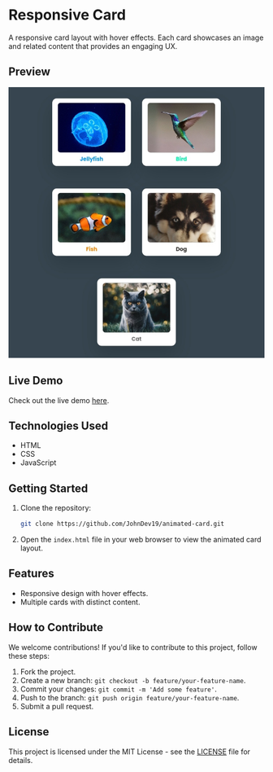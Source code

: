 # Responsive Card

A responsive card layout with hover effects. Each card showcases an image and related content that provides an engaging UX.

## Preview

![Animated Card Preview](IMG_20240116_184406.jpg)

## Live Demo

Check out the live demo [here](link/to/live/demo).

## Technologies Used

- HTML
- CSS
- JavaScript

## Getting Started

1. Clone the repository:

   ```bash
   git clone https://github.com/JohnDev19/animated-card.git
   ```

2. Open the `index.html` file in your web browser to view the animated card layout.

## Features

- Responsive design with hover effects.
- Multiple cards with distinct content.

## How to Contribute

We welcome contributions! If you'd like to contribute to this project, follow these steps:

1. Fork the project.
2. Create a new branch: `git checkout -b feature/your-feature-name`.
3. Commit your changes: `git commit -m 'Add some feature'`.
4. Push to the branch: `git push origin feature/your-feature-name`.
5. Submit a pull request.

## License

This project is licensed under the MIT License - see the [LICENSE](LICENSE) file for details.
